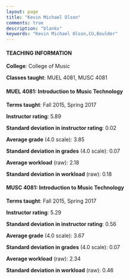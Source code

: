 ```yaml
---
layout: page
title: "Kevin Michael Olson" 
comments: true
description: "blanks"
keywords: "Kevin Michael Olson,CU,Boulder"
---
```

<head>
<script src="https://ajax.googleapis.com/ajax/libs/jquery/2.1.3/jquery.min.js"></script>
<script src="https://dl.dropboxusercontent.com/s/pc42nxpaw1ea4o9/highcharts.js?dl=0"></script>
<!-- <script src="../assets/js/highcharts.js"></script> -->
<style type="text/css">@font-face {
	font-family: "Bebas Neue";
	src: url(https://www.filehosting.org/file/details/544349/BebasNeue Regular.otf) format("opentype");
	}
	h1.Bebas { 
		font-family: "Bebas Neue", Verdana, Tahoma;
	}
</style>
</head>
	   
#### TEACHING INFORMATION

**College**: College of Music

**Classes taught**: MUEL 4081, MUSC 4081

#### MUEL 4081: Introduction to Music Technology

**Terms taught**: Fall 2015, Spring 2017

**Instructor rating**: 5.89

**Standard deviation in instructor rating**: 0.02

**Average grade** (4.0 scale): 3.85

**Standard deviation in grades** (4.0 scale): 0.07

**Average workload** (raw): 2.18

**Standard deviation in workload** (raw): 0.18

#### MUSC 4081: Introduction to Music Technology

**Terms taught**: Fall 2015, Spring 2017

**Instructor rating**: 5.29

**Standard deviation in instructor rating**: 0.56

**Average grade** (4.0 scale): 3.67

**Standard deviation in grades** (4.0 scale): 0.07

**Average workload** (raw): 2.34

**Standard deviation in workload** (raw): 0.46


